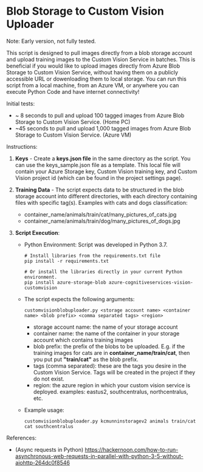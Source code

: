 # Blob Storage to Custom Vision Uploader

Note: Early version, not fully tested.

This script is designed to pull images directly from a blob storage account and upload training images to the Custom Vision Service in batches.  This is beneficial if you would like to upload images directly from Azure Blob Storage to Custom Vision Service, without having them on a publicly accessible URL or dowenloading them to local storage.  You can run this script from a local machine, from an Azure VM, or anywhere you can execute Python Code and have internet connectivity!

Initial tests:
- ~ 8 seconds to pull and upload 100 tagged images from Azure Blob Storage to Custom Vision Service. (Home PC)
- ~45 seconds to pull and upload 1,000 tagged images from Azure Blob Storage to Custom Vision Service. (Azure VM)

Instructions:

1) **Keys** - Create a **keys.json file** in the same directory as the script.  You can use the keys_sample.json file as a template.  This local file will contain your Azure Storage key, Custom Vision training key, and Custom Vision project id (which can be found in the project settings page).

2) **Training Data** - The script expects data to be structured in the blob storage account into different directories, with each directory containing files with specific tag(s).  Examples with cats and dogs classification:
    
    - container_name/animals/train/cat/many_pictures_of_cats.jpg
    - container_name/animals/train/dog/many_pictures_of_dogs.jpg

3) **Script Execution**:
    
    - Python Environment: Script was developed in Python 3.7.  
        ```
        # Install libraries from the requirements.txt file
        pip install -r requirements.txt
        
        # Or install the libraries directly in your current Python environment.
        pip install azure-storage-blob azure-cognitiveservices-vision-customvision
        ```

    - The script expects the following arguments:

        ```
        customvisionblobuploader.py <storage account name> <container name> <blob prefix> <comma separated tags> <region>
        ```

        - storage account name: the name of your storage account
        - container name:  the name of the container in your storage account which contains training images
        - blob prefix: the prefix of the blobs to be uploaded.  E.g. if the training images for cats are in **container_name/train/cat**, then you put put **"train/cat"** as the blob prefix. 
        - tags (comma separated): these are the tags you desire in the Custom Vision Service.  Tags will be created in the project if they do not exist.
        - region: the azure region in which your custom vision service is deployed.  examples: eastus2, southcentralus, northcentralus, etc.

    - Example usage:

        ```
        customvisionblobuploader.py kcmunninstoragev2 animals train/cat cat southcentralus
        ```

References:
- (Async requests in Python) https://hackernoon.com/how-to-run-asynchronous-web-requests-in-parallel-with-python-3-5-without-aiohttp-264dc0f8546
